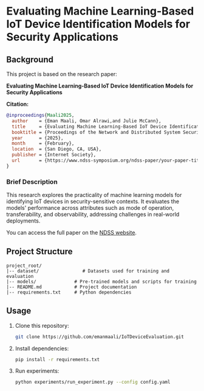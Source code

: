 # Evaluating Machine Learning-Based IoT Device Identification Models for Security Applications

## Background

This project is based on the research paper:

**Evaluating Machine Learning-Based IoT Device Identification Models for Security Applications**

**Citation:**
```bibtex
@inproceedings{Maali2025,
  author    = {Eman Maali, Omar Alrawi,and Julie McCann},
  title     = {Evaluating Machine Learning-Based IoT Device Identification Models for Security Applications},
  booktitle = {Proceedings of the Network and Distributed System Security Symposium (NDSS)},
  year      = {2025},
  month     = {February},
  location  = {San Diego, CA, USA},
  publisher = {Internet Society},
  url       = {https://www.ndss-symposium.org/ndss-paper/your-paper-title/}
}
```

### Brief Description
This research explores the practicality of machine learning models for identifying IoT devices in security-sensitive contexts. It evaluates the models' performance across attributes such as mode of operation, transferability, and observability, addressing challenges in real-world deployments. 

You can access the full paper on the [NDSS website](https://www.ndss-symposium.org/ndss-paper/your-paper-title/).


## Project Structure
```
project_root/
|-- dataset/                # Datasets used for training and evaluation
|-- models/              # Pre-trained models and scripts for training
|-- README.md            # Project documentation
|-- requirements.txt     # Python dependencies
```

## Usage


1. Clone this repository:
   ```bash
   git clone https://github.com/emanmaali/IoTDeviceEvaluation.git
   ```

2. Install dependencies:
   ```bash
   pip install -r requirements.txt
   ```

3. Run experiments:
   ```bash
   python experiments/run_experiment.py --config config.yaml
   ```

